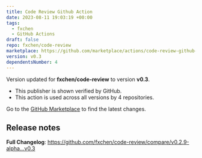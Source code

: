 ```yaml
---
title: Code Review Github Action
date: 2023-08-11 19:03:19 +00:00
tags:
  - fxchen
  - GitHub Actions
draft: false
repo: fxchen/code-review
marketplace: https://github.com/marketplace/actions/code-review-github-action
version: v0.3
dependentsNumber: 4
---
```



Version updated for **fxchen/code-review** to version **v0.3**.
- This publisher is shown verified by GitHub.
- This action is used across all versions by 4 repositories.

Go to the [GitHub Marketplace](https://github.com/marketplace/actions/code-review-github-action) to find the latest changes.

## Release notes

**Full Changelog**: https://github.com/fxchen/code-review/compare/v0.2.9-alpha...v0.3
